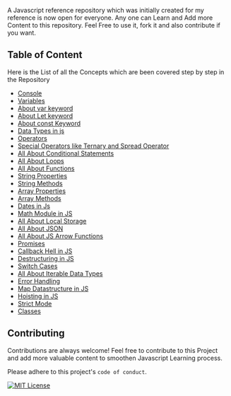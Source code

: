 A Javascript reference repository which was initially created for my reference is now open for everyone. Any one can Learn and Add more Content to this repository. Feel Free to use it, fork it and also contribute if you want.

## Table of Content

Here is the List of all the Concepts which are been covered step by step in the Repository

- [Console](https://github.com/arkalsekar/Learn-Javascript/blob/main/01_Console.js)
- [Variables](https://github.com/arkalsekar/Learn-Javascript/blob/main/02_Variables.js)
- [About var keyword](https://github.com/arkalsekar/Learn-Javascript/blob/main/03_Var.js)
- [About Let keyword](https://github.com/arkalsekar/Learn-Javascript/blob/main/04_Let.js)
- [About const Keyword](https://github.com/arkalsekar/Learn-Javascript/blob/main/05_Const.js)
- [Data Types in js](https://github.com/arkalsekar/Learn-Javascript/blob/main/06_Data_Types.js)
- [Operators](https://github.com/arkalsekar/Learn-Javascript/blob/main/07_Operators.js)
- [Special Operators like Ternary and Spread Operator](https://github.com/arkalsekar/Learn-Javascript/blob/main/08_Special_Operators.js)
- [All About Conditional Statements](https://github.com/arkalsekar/Learn-Javascript/blob/main/09_Conditional.js)
- [All About Loops](https://github.com/arkalsekar/Learn-Javascript/blob/main/10_Loops.js)
- [All About Functions](https://github.com/arkalsekar/Learn-Javascript/blob/main/11_Functions.js)
- [String Properties](https://github.com/arkalsekar/Learn-Javascript/blob/main/12_String_Properties.js)
- [String Methods](https://github.com/arkalsekar/Learn-Javascript/blob/main/13_String_Methods.js)
- [Array Properties](https://github.com/arkalsekar/Learn-Javascript/blob/main/14_Array_Properties.js)
- [Array Methods](https://github.com/arkalsekar/Learn-Javascript/blob/main/15_Array_Methods.js)
- [Dates in Js](https://github.com/arkalsekar/Learn-Javascript/blob/main/16_Dates.js)
- [Math Module in JS](https://github.com/arkalsekar/Learn-Javascript/blob/main/17_Math.js)
- [All About Local Storage](https://github.com/arkalsekar/Learn-Javascript/blob/main/18_Local_Storage.js)
- [All About JSON](https://github.com/arkalsekar/Learn-Javascript/blob/main/19_JSON.js)
- [All About JS Arrow Functions](https://github.com/arkalsekar/Learn-Javascript/blob/main/20_Arrow_Functions.js)
- [Promises](https://github.com/arkalsekar/Learn-Javascript/blob/main/21_Promises.js)
- [Callback Hell in JS](https://github.com/arkalsekar/Learn-Javascript/blob/main/22_Callback.js)
- [Destructuring in JS](https://github.com/arkalsekar/Learn-Javascript/blob/main/23_Destructuring.js)
- [Switch Cases ](https://github.com/arkalsekar/Learn-Javascript/blob/main/24_Switch_Case.js)
- [All About Iterable Data Types](https://github.com/arkalsekar/Learn-Javascript/blob/main/25_Iterables.js)
- [Error Handling](https://github.com/arkalsekar/Learn-Javascript/blob/main/26_Error_Handling.js)
- [Map Datastructure in JS](https://github.com/arkalsekar/Learn-Javascript/blob/main/27_Map.js)
- [Hoisting in JS](https://github.com/arkalsekar/Learn-Javascript/blob/main/28_Hoisting.js)
- [Strict Mode](https://github.com/arkalsekar/Learn-Javascript/blob/main/29_Strict_Mode.js)
- [Classes](https://github.com/arkalsekar/Learn-Javascript/blob/main/30_Classes.js)

## Contributing

Contributions are always welcome! Feel free to contribute to this Project and add more valuable content to smoothen Javascript Learning process.

Please adhere to this project's `code of conduct`.

[![MIT License](https://img.shields.io/badge/License-MIT-green.svg)](https://choosealicense.com/licenses/mit/)
